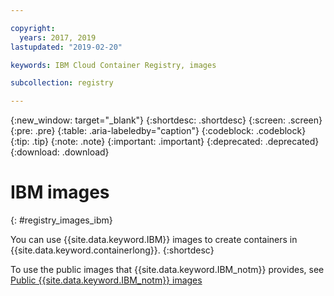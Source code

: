 ```yaml
---

copyright:
  years: 2017, 2019
lastupdated: "2019-02-20"

keywords: IBM Cloud Container Registry, images

subcollection: registry

---
```


{:new_window: target="_blank"}
{:shortdesc: .shortdesc}
{:screen: .screen}
{:pre: .pre}
{:table: .aria-labeledby="caption"}
{:codeblock: .codeblock}
{:tip: .tip}
{:note: .note}
{:important: .important}
{:deprecated: .deprecated}
{:download: .download}

# IBM images
{: #registry_images_ibm}

You can use {{site.data.keyword.IBM}} images to create containers in {{site.data.keyword.containerlong}}.
{:shortdesc}

To use the public images that {{site.data.keyword.IBM_notm}} provides, see [Public {{site.data.keyword.IBM_notm}} images](/docs/services/Registry/registry_public_images.html#public_images)
